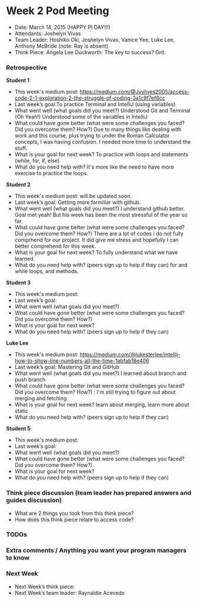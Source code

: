 # Week 2 Pod Meeting

* Date: March 14, 2015 (HAPPY PI DAY!!!)
* Attendants: Joshelyn Vivas
* Team Leader: Hoshiko Oki, Joshelyn Vivas, Vanice Yee, Luke Lee, Anthony McBride (note: Ray is absent)
* Think Piece: Angela Lee Duckworth: The key to success? Grit.

### Retrospective

**Student 1**

* This week's medium post: https://medium.com/@Jvvlives2005/access-code-2-1-exploration-2-the-struggle-of-coding-3a1c9f7ef6cc
* Last week’s goal:To practice Terminal and IntelliJ (using variables)
* What went well (what goals did you meet?) Understood Git and Terminal (Oh Yeah!) Understood some of the variables in IntelliJ
* What could have gone better (what were some challenges you faced? Did you overcome them? How?) Due to many things like dealing with work and this course, plus trying to under the Roman Calculator concepts, I was having confusion. I needed more time to understand the stuff.
* What is your goal for next week? To practice with loops and statements (while, for, if, else)
* What do you need help with? It's more like the need to have more exercise to practice the loops.

**Student 2**

* This week's medium post: will be updated soon.
* Last week’s goal: Getting more formiliar with github.
* What went well (what goals did you meet?) I understand github better. Goal met yeah! But his week has been the most stressful of the year so far. 
* What could have gone better (what were some challenges you faced? Did you overcome them? How?) There are a lot of codes I do not fully comprhend for our project. It did give me stress and hopefully I can better comprehend for this week. 
* What is your goal for next week? To fully understand what we have learned. 
* What do you need help with? (peers sign up to help if they can) for and while  loops, and methods. 

**Student 3**

* This week's medium post:
* Last week’s goal:
* What went well (what goals did you meet?)
* What could have gone better (what were some challenges you faced? Did you overcome them? How?)
* What is your goal for next week?
* What do you need help with? (peers sign up to help if they can)

**Luke Lee**

* This week's medium post: https://medium.com/@lukesterlee/intellij-how-to-show-line-numbers-all-the-time-1abfab18e406
* Last week’s goal: Mastering Git and GitHub
* What went well (what goals did you meet?) I learned about branch and push branch
* What could have gone better (what were some challenges you faced? Did you overcome them? How?) : I'm still trying to figure out about merging and fetching
* What is your goal for next week? learn about merging, learn more about static
* What do you need help with? (peers sign up to help if they can)

**Student 5**

* This week's medium post:
* Last week’s goal:
* What went well (what goals did you meet?)
* What could have gone better (what were some challenges you faced? Did you overcome them? How?)
* What is your goal for next week?
* What do you need help with? (peers sign up to help if they can)

### Think piece discussion (team leader has prepared answers and guides discussion)

* What are 2 things you took from this think piece?
* How does this think piece relate to access code?

### TODOs

### Extra comments / Anything you want your program managers to know

### Next Week

* Next Week’s think piece:
* Next Week’s team leader: Raynaldie Acevedo

